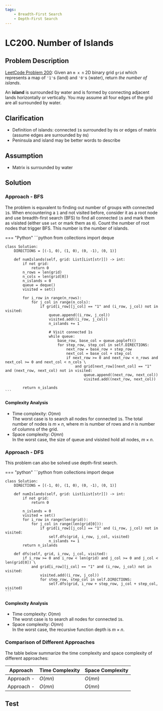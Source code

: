 ```yaml
---
tags:
    - Breadth-First Search
    - Depth-First Search
---
```


# LC200. Number of Islands
## Problem Description
[LeetCode Problem 200](https://leetcode.com/problems/number-of-islands/): Given an `m x n` 2D binary grid `grid` which represents a map of `'1'`s (land) and `'0'`s (water), return _the number of islands_.

An **island** is surrounded by water and is formed by connecting adjacent lands horizontally or vertically. You may assume all four edges of the grid are all surrounded by water.

## Clarification
- Definition of islands: connected `1`s surrounded by `0`s or edges of matrix (assume edges are surrounded by `0`s)
- Peninsula and island may be better words to describe

## Assumption
- Matrix is surrounded by water

## Solution
### Approach - BFS
The problem is equvalent to finding out number of groups with connected `1`s. When encountering a `1` and not visited before, consider it as a root node and use breadth-first search (BFS) to find all connected `1`s and mark them as visisted (either use `set` or mark them as `0`). Count the number of root nodes that trigger BFS. This number is the number of islands.

=== "Python"
    ```python
    from collections import deque

    class Solution:
        DIRECTIONS = [(-1, 0), (1, 0), (0, -1), (0, 1)]

        def numIslands(self, grid: List[List[str]]) -> int:
            if not grid:
                return 0
            n_rows = len(grid)
            n_cols = len(grid[0])
            n_islands = 0
            queue = deque()
            visited = set()

            for i_row in range(n_rows):
                for j_col in range(n_cols):
                    if grid[i_row][j_col] == "1" and (i_row, j_col) not in visited:
                        queue.append((i_row, j_col))
                        visited.add((i_row, j_col))
                        n_islands += 1

                        # Visit connected 1s
                        while queue:
                            base_row, base_col = queue.popleft()
                            for step_row, step_col in self.DIRECTIONS:
                                next_row = base_row + step_row
                                next_col = base_col + step_col
                                if next_row >= 0 and next_row < n_rows and next_col >= 0 and next_col < n_cols \
                                    and grid[next_row][next_col] == "1" and (next_row, next_col) not in visited:
                                        queue.append((next_row, next_col))
                                        visited.add((next_row, next_col))

            return n_islands
    ```

#### Complexity Analysis
* Time complexity: $O(mn)$  
	The worst case is to search all nodes for connected `1`s. The total number of nodes is $m \times n$, where $m$ is number of rows and $n$ is number of columns of the grid.
* Space complexity: $O(mn)$  
	In the worst case, the size of queue and visisted hold all nodes, $m \times n$.

### Approach - DFS 
This problem can also be solved use depth-first search.

=== "python"
    ```python
    from collections import deque

    class Solution:
        DIRECTIONS = [(-1, 0), (1, 0), (0, -1), (0, 1)]

        def numIslands(self, grid: List[List[str]]) -> int:
            if not grid:
                return 0

            n_islands = 0
            visited = set()
            for i_row in range(len(grid)):
                for j_col in range(len(grid[0])):
                    if grid[i_row][j_col] == "1" and (i_row, j_col) not in visited:
                        self.dfs(grid, i_row, j_col, visited)
                        n_islands += 1
            return n_islands

        def dfs(self, grid, i_row, j_col, visited):
            if i_row >= 0 and i_row < len(grid) and j_col >= 0 and j_col < len(grid[0]) \
                and grid[i_row][j_col] == "1" and (i_row, j_col) not in visited:
                    visited.add((i_row, j_col))
                    for step_row, step_col in self.DIRECTIONS:
                        self.dfs(grid, i_row + step_row, j_col + step_col, visited)
    ```

#### Complexity Analysis
* Time complexity: $O(mn)$  
	The worst case is to search all nodes for connected `1`s. 
* Space complexity: $O(mn)$  
	In the worst case, the recursive function depth is $m \times n$.

### Comparison of Different Approaches
The table below summarize the time complexity and space complexity of different approaches:

Approach 	 | Time Complexity 	| Space Complexity  
------------ | --------------- 	| ----------------
Approach -  |  $O(mn)$ 	   	   	| $O(mn)$ | 
Approach -  |  $O(mn)$      	| $O(mn)$  |

## Test